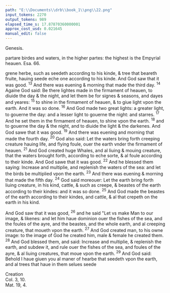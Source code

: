 ```yaml
---
path: "E:\\Documents\\drb\\book_1\\png\\22.png"
input_tokens: 2270
output_tokens: 989
elapsed_time_s: 17.87870360000001
approx_cost_usd: 0.021645
manual_edit: false
---
```

Genesis.

partare birdes and waters, in the higher partes: the highest is the Empyrial heauen. Esa. 66.

[^1]: The lights made the first day, are disposed the fourth day in their proper courses for more distinction of times. S. Dionys. ca. 4. de diuin. nom. S. Tho. p. 1. q. 67. a. 4. & q. 70: a. 2.

[^2]: The Sunne & Moone: for though the moone be the least visible starre except Mercurie, yet it geueth more light on the earth by reason it is neerer, and so Moyses speaketh according to the vulgar capacitie and vse of things. S. Aug. li. 2. de Gen. ad lit. ca. 16.

grene herbe, such as seedeth according to his kinde, & tree that beareth fruite, hauing seede eche one according to his kinde. And God saw that it was good. <sup>13</sup> And there was euening & morning that made the third day. <sup>14</sup> Againe God said: Be there lightes made in the firmament of heauen, to diuide the day & the night, and let them be for signes & seasons, and dayes and yeares: <sup>15</sup> to shine in the firmament of heauen, & to giue light vpon the earth. And it was so done. <sup>16</sup> And God made two great lights: a greater light, to gouerne the day: and a lesser light to gouerne the night: and starres. <sup>17</sup> And he set them in the firmament of heauen, to shine vpon the earth. <sup>18</sup> and to gouerne the day & the night, and to diuide the light & the darkenes. And God sawe that it was good. <sup>19</sup> And there was euening and morning that made the fourth day. <sup>20</sup> God also said: Let the waters bring forth creeping creature hauing life, and flying foule, ouer the earth vnder the firmament of heauen. <sup>21</sup> And God created huge Whales, and al liuing & mouing creature, that the waters brought forth, according to eche sorte, & al foule according to their kinde. And God sawe that it was good. <sup>22</sup> And he blessed them saying: Increase and multiplie, and replenish the waters of the sea: and let the birds be multiplied vpon the earth. <sup>23</sup> And there was euening & morning that made the fifth day. <sup>24</sup> God said moreouer: Let the earth bring forth liuing creature, in his kind, cattle, & such as creepe, & beastes of the earth according to their kindes: and it was so done. <sup>25</sup> And God made the beastes of the earth according to their kindes, and cattle, & al that crepeth on the earth in his kind.

And God saw that it was good, <sup>26</sup> and he said "Let vs make Man to our image, & likenes: and let him haue dominion ouer the fishes of the sea, and the foules of the ayre, and the beastes, and the whole earth, and al creeping creature, that moueth vpon the earth. <sup>27</sup> And God created man, to his owne image: to the image of God he created him, male & female he created them. <sup>28</sup> And God blessed them, and said: Increase and multiplie, & replenish the earth, and subdew it, and rule ouer the fishes of the sea, and foules of the ayre, & al liuing creatures, that moue vpon the earth. <sup>29</sup> And God said: Behold I haue giuen you al maner of hearbe that seedeth vpon the earth, and al trees that haue in them selues seede

<aside>Creation</aside>

<aside>Col. 3, 10.</aside>

<aside>Mat. 19, 4.</aside>
